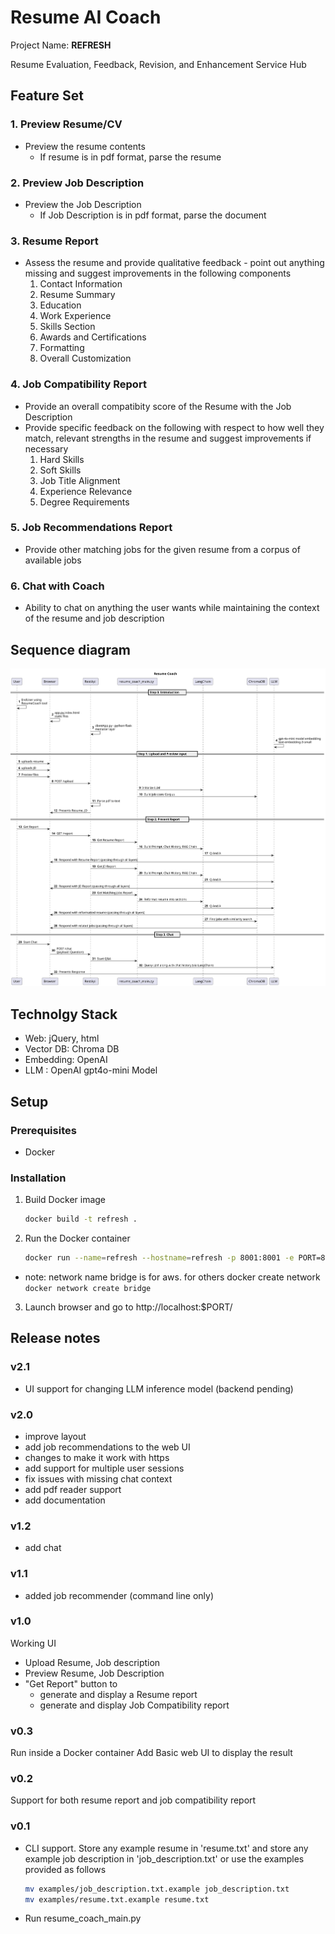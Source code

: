 # Resume AI Coach

Project Name: **REFRESH**

Resume Evaluation, Feedback, Revision, and Enhancement Service Hub


## Feature Set 

### 1. Preview Resume/CV
 - Preview the resume contents
   - If resume is in pdf format, parse the resume

### 2. Preview Job Description
 - Preview the Job Description
   - If Job Description is in pdf format, parse the document

### 3. Resume Report
 - Assess the resume and provide qualitative feedback - point out anything missing and suggest improvements in the following components
    1. Contact Information
    2. Resume Summary
    3. Education
    4. Work Experience
    5. Skills Section
    6. Awards and Certifications
    7. Formatting
    8. Overall Customization

### 4. Job Compatibility Report
  - Provide an overall compatibity score of the Resume with the Job Description
  - Provide specific feedback on the following with respect to how well they match, relevant strengths in the resume and suggest improvements if necessary
    1. Hard Skills
    2. Soft Skills
    3. Job Title Alignment
    4. Experience Relevance
    5. Degree Requirements


### 5. Job Recommendations Report
  - Provide other matching jobs for the given resume from a corpus of available jobs

### 6. Chat with Coach 
  - Ability to chat on anything the user wants while maintaining the context of the resume and job description

## Sequence diagram

![Sequence Diagram](./docs/sequencediagram.svg)

## Technolgy Stack 
- Web: jQuery, html 
- Vector DB: Chroma DB
- Embedding: OpenAI
- LLM : OpenAI gpt4o-mini Model

## Setup
### Prerequisites

- Docker

### Installation

1. Build Docker image

   ```bash
   docker build -t refresh .
   ```

2. Run the Docker container

   ```bash
   docker run --name=refresh --hostname=refresh -p 8001:8001 -e PORT=8001 -v "chromadb:/app/db/chroma_db_jobs" --rm --network bridge -it refresh
   ```
- note: network name bridge is for aws. for others docker create network ```docker network create bridge```


3. Launch browser and go to http://localhost:$PORT/

## Release notes

### v2.1
  - UI support for changing LLM inference model (backend pending)

### v2.0
  - improve layout
  - add job recommendations to the web UI
  - changes to make it work with https
  - add support for multiple user sessions
  - fix issues with missing chat context
  - add pdf reader support
  - add documentation

### v1.2
  - add chat

### v1.1
  - added job recommender (command line only)

### v1.0
  Working UI
  - Upload Resume, Job description
  - Preview Resume, Job Description
  - "Get Report" button to 
    - generate and display a Resume report
    - generate and display Job Compatibility report

### v0.3

  Run inside a Docker container
  Add Basic web UI to display the result

### v0.2

  Support for both resume report and job compatibility report

### v0.1

- CLI support. Store any example resume in 'resume.txt' and store any example job description in 'job_description.txt'
or use the examples provided as follows

   ```bash
   mv examples/job_description.txt.example job_description.txt
   mv examples/resume.txt.example resume.txt
   ```
- Run resume_coach_main.py
